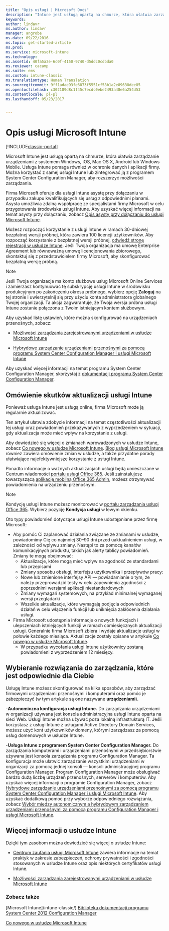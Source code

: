 ```yaml
---
title: "Opis usługi | Microsoft Docs"
description: "Intune jest usługą opartą na chmurze, która ułatwia zarządzanie urządzeniami z systemem Windows, iOS, Mac OS X, Android i Windows Mobile."
keywords: 
author: lindavr
ms.author: lindavr
manager: angrobe
ms.date: 09/22/2016
ms.topic: get-started-article
ms.prod: 
ms.service: microsoft-intune
ms.technology: 
ms.assetid: 40fa5a2e-6c0f-4150-9740-d5ddc0cdbda0
ms.reviewer: cacamp
ms.suite: ems
ms.custom: intune-classic
ms.translationtype: Human Translation
ms.sourcegitcommit: 9ff1adae93fe6873f5551cf58b1a2e89638dee85
ms.openlocfilehash: c302189d8c1f45c7ecdc0ebe2493a48e6a254d53
ms.contentlocale: pl-pl
ms.lasthandoff: 05/23/2017


---
```


# <a name="microsoft-intune-service-description"></a>Opis usługi Microsoft Intune

[!INCLUDE[classic-portal](../includes/classic-portal.md)]

Microsoft Intune jest usługą opartą na chmurze, która ułatwia zarządzanie urządzeniami z systemem Windows, iOS, Mac OS X, Android lub Windows Mobile. Usługa Intune pomaga również w ochronie danych i aplikacji firmy. Można korzystać z samej usługi Intune lub zintegrować ją z programem System Center Configuration Manager, aby rozszerzyć możliwości zarządzania.

Firma Microsoft oferuje dla usługi Intune asystę przy dołączaniu w przypadku zakupu kwalifikujących się usług z odpowiednimi planami. Asysta umożliwia zdalną współpracę ze specjalistami firmy Microsoft w celu przygotowania środowiska usługi Intune. Aby uzyskać więcej informacji na temat asysty przy dołączaniu, zobacz [Opis asysty przy dołączaniu do usługi Microsoft Intune](http://go.microsoft.com/fwlink/?LinkId=619281).

Możesz rozpocząć korzystanie z usługi Intune w ramach 30-dniowej bezpłatnej wersji próbnej, która zawiera 100 licencji użytkowników. Aby rozpocząć korzystanie z bezpłatnej wersji próbnej, [odwiedź stronę rejestracji w usłudze Intune](https://www.microsoft.com/server-cloud/products/microsoft-intune/). Jeśli Twoja organizacja ma umowę Enterprise Agreement lub równoważną umowę licencjonowania zbiorowego, skontaktuj się z przedstawicielem firmy Microsoft, aby skonfigurować bezpłatną wersję próbną.

> [!NOTE]
> Jeśli Twoja organizacja ma konto służbowe usług Microsoft Online Services i zamierzasz kontynuować tę subskrypcję usługi Intune w środowisku produkcyjnym po zakończeniu okresu próbnego, wybierz opcję **Zaloguj** na tej stronie i uwierzytelnij się przy użyciu konta administratora globalnego Twojej organizacji. Ta akcja zagwarantuje, że Twoja wersja próbna usługi Intune zostanie połączona z Twoim istniejącym kontem służbowym.

Aby uzyskać listę ustawień, które można skonfigurować na urządzeniach przenośnych, zobacz:

-   [Możliwości zarządzania zarejestrowanymi urządzeniami w usłudze Microsoft Intune](/intune-classic/get-started/mobile-device-management-capabilities-in-microsoft-intune)

-   [Hybrydowe zarządzanie urządzeniami przenośnymi za pomocą programu System Center Configuration Manager i usługi Microsoft Intune](https://technet.microsoft.com/library/mt627883.aspx)

Aby uzyskać więcej informacji na temat programu System Center Configuration Manager, skorzystaj z [dokumentacji programu System Center Configuration Manager](https://technet.microsoft.com/library/mt346023.aspx).

## <a name="learn-how-intune-service-updates-affect-you"></a>Omówienie skutków aktualizacji usługi Intune
Ponieważ usługa Intune jest usługą online, firma Microsoft może ją regularnie aktualizować.

Ten artykuł ułatwia zdobycie informacji na temat częstotliwości aktualizacji tej usługi oraz powiadomień przekazywanych z wyprzedzeniem w sytuacji, gdy aktualizacja może mieć wpływ na korzystanie z usługi.

Aby dowiedzieć się więcej o zmianach wprowadzonych w usłudze Intune, zobacz [Co nowego w usłudze Microsoft Intune](/intune-classic/deploy-use/whats-new-in-microsoft-intune). [Blog usługi Microsoft Intune](http://blogs.technet.com/b/microsoftintune/) również zawiera omówienie zmian w usłudze, a także przydatne porady ułatwiające najefektywniejsze korzystanie z usługi Intune.

Ponadto informacje o ważnych aktualizacjach usługi będą umieszczane w Centrum wiadomości [portalu usługi Office 365](https://portal.office.com/Admin/Default.aspx). Jeśli zainstalujesz towarzyszącą [aplikację mobilną Office 365 Admin](https://support.office.com/article/Office-365-Admin-Mobile-App-e16f6421-2a1a-4142-bf9d-9846600a060a), możesz otrzymywać powiadomienia na urządzeniu przenośnym.

> [!NOTE]
> Kondycję usługi Intune możesz monitorować w [portalu zarządzania usługi Office 365](https://portal.office.com/Admin/Default.aspx). Wybierz pozycję **Kondycja usługi** w lewym okienku.  

Oto typy powiadomień dotyczące usługi Intune udostępniane przez firmę Microsoft:
-   Aby pomóc Ci zaplanować działania związane ze zmianami w usłudze, powiadomimy Cię co najmniej 30–90 dni przed uaktualnieniem usługi, w zależności od wpływu zmiany. Nastąpi to za pomocą kanałów komunikacyjnych produktu, takich jak alerty tablicy powiadomień. Zmiany te mogą obejmować:
    * Aktualizacje, które mogą mieć wpływ na zgodność ze standardami lub przepisami
    * Zmiany sposobu obsługi, interfejsu użytkownika i przepływów pracy:
    * Nowe lub zmienione interfejsy API — powiadamianie o tym, że należy przeprowadzić testy w celu zapewnienia zgodności z poprzednimi wersjami aplikacji niestandardowych
    * Zmiany wymagań systemowych, na przykład minimalnej wymaganej wersji przeglądarki
    * Wszelkie aktualizacje, które wymagają podjęcia odpowiednich działań w celu włączenia funkcji lub uniknięcia zakłócenia działania usługi.
-   Firma Microsoft udostępnia informacje o nowych funkcjach i ulepszeniach istniejących funkcji w ramach comiesięcznych aktualizacji usługi. Generalnie firma Microsoft zbiera i wydaje aktualizacje usługi w połowie każdego miesiąca. Aktualizacje zostały opisane w artykule [Co nowego w usłudze Microsoft Intune](/intune-classic/deploy-use/whats-new-in-microsoft-intune).
    -   W przypadku wycofania usługi Intune użytkownicy zostaną powiadomieni z wyprzedzeniem 12 miesięcy.

## <a name="choose-the-management-solution-thats-right-for-you"></a>Wybieranie rozwiązania do zarządzania, które jest odpowiednie dla Ciebie
Usługę Intune możesz skonfigurować na kilka sposobów, aby zarządzać firmowymi urządzeniami przenośnymi i komputerami oraz pomóc je zabezpieczyć (w tym artykule są one nazywane **urządzeniami**).

-**Autonomiczna konfiguracja usługi Intune.** Do zarządzania urządzeniami w organizacji używana jest konsola administracyjna usługi Intune oparta na sieci Web. Usługi Intune można używać poza lokalną infrastrukturą IT. Jeśli korzystasz z usługi Intune z usługami Active Directory Domain Services, możesz użyć kont użytkowników domeny, którymi zarządzasz za pomocą usług domenowych w usłudze Intune.

-**Usługa Intune z programem System Center Configuration Manager.** Do zarządzania komputerami i urządzeniami przenośnymi w przedsiębiorstwie używana jest konsola zarządzania programu Configuration Manager. Ta konfiguracja może ułatwić zarządzanie wszystkimi urządzeniami w organizacji za pomocą jednej konsoli — konsoli administracyjnej programu Configuration Manager. Program Configuration Manager może obsługiwać bardzo dużą liczbę urządzeń przenośnych, serwerów i komputerów. Aby uzyskać więcej informacji o programie Configuration Manager, zobacz [Hybrydowe zarządzanie urządzeniami przenośnymi za pomocą programu System Center Configuration Manager i usługi Microsoft Intune](https://technet.microsoft.com/library/mt627883.aspx). Aby uzyskać dodatkową pomoc przy wyborze odpowiedniego rozwiązania, zobacz [Wybór między autonomicznym a hybrydowym zarządzaniem urządzeniami przenośnymi za pomocą programu Configuration Manager i usługi Microsoft Intune](https://technet.microsoft.com/library/mt706478.aspx).


## <a name="learn-more-about-intune"></a>Więcej informacji o usłudze Intune
Dzięki tym zasobom można dowiedzieć się więcej o usłudze Intune:

- [Centrum zaufania usługi Microsoft Intune](https://www.microsoft.com/server-cloud/products/intune-trust-center/) zawiera informacje na temat praktyk w zakresie zabezpieczeń, ochrony prywatności i zgodności stosowanych w usłudze Intune oraz opis niektórych certyfikatów usługi Intune.

- [Możliwości zarządzania zarejestrowanymi urządzeniami w usłudze Microsoft Intune](/intune-classic/get-started/mobile-device-management-capabilities-in-microsoft-intune)

### <a name="see-also"></a>Zobacz także
[Microsoft Intune]/intune-classic/) [Biblioteka dokumentacji programu System Center 2012 Configuration Manager](https://technet.microsoft.com/library/gg682041.aspx)

[Co nowego w usłudze Microsoft Intune](/intune-classic/deploy-use/whats-new-in-microsoft-intune)

